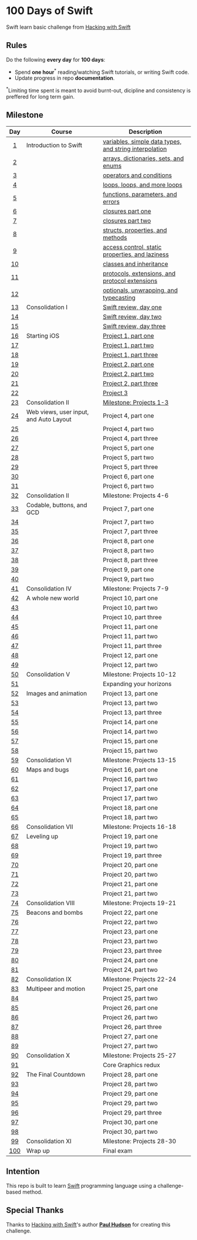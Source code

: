 # 100 Days of Swift

Swift learn basic challenge from [Hacking with Swift](https://www.hackingwithswift.com/100)

## Rules
Do the following **every day** for **100 days**:
* Spend **one hour**<sup>*</sup> reading/watching Swift tutorials, or writing Swift code.
* Update progress in repo **documentation**.

<sup>*</sup>Limiting time spent is meant to avoid burnt-out, dicipline and consistency is preffered for long term gain.

## Milestone

| Day | Course | Description |
|:---:|--------|-------------|
|[1](https://www.hackingwithswift.com/100/1)| Introduction to Swift | [variables, simple data types, and string interpolation](https://github.com/fadhilhaka/100-Days-of-Swift/tree/main/Day%201) |
|[2](https://www.hackingwithswift.com/100/2)|  | [arrays, dictionaries, sets, and enums](https://github.com/fadhilhaka/100-Days-of-Swift/tree/main/Day%202) |
|[3](https://www.hackingwithswift.com/100/3)|  | [operators and conditions](https://github.com/fadhilhaka/100-Days-of-Swift/tree/main/Day%203) |
|[4](https://www.hackingwithswift.com/100/4)|  | [loops, loops, and more loops](https://github.com/fadhilhaka/100-Days-of-Swift/tree/main/Day%204) |
|[5](https://www.hackingwithswift.com/100/5)|  | [functions, parameters, and errors](https://github.com/fadhilhaka/100-Days-of-Swift/tree/main/Day%205) |
|[6](https://www.hackingwithswift.com/100/6)|  | [closures part one](https://github.com/fadhilhaka/100-Days-of-Swift/tree/main/Day%206) |
|[7](https://www.hackingwithswift.com/100/7)|  | [closures part two](https://github.com/fadhilhaka/100-Days-of-Swift/tree/main/Day%207) |
|[8](https://www.hackingwithswift.com/100/8)|  | [structs, properties, and methods](https://github.com/fadhilhaka/100-Days-of-Swift/tree/main/Day%208) |
|[9](https://www.hackingwithswift.com/100/9)|  | [access control, static properties, and laziness](https://github.com/fadhilhaka/100-Days-of-Swift/tree/main/Day%209) |
|[10](https://www.hackingwithswift.com/100/10)|  | [classes and inheritance](https://github.com/fadhilhaka/100-Days-of-Swift/tree/main/Day%2010) |
|[11](https://www.hackingwithswift.com/100/11)|  | [protocols, extensions, and protocol extensions](https://github.com/fadhilhaka/100-Days-of-Swift/tree/main/Day%2011) |
|[12](https://www.hackingwithswift.com/100/12)|  | [optionals, unwrapping, and typecasting](https://github.com/fadhilhaka/100-Days-of-Swift/tree/main/Day%2012) |
|[13](https://www.hackingwithswift.com/100/13)| Consolidation I | [Swift review, day one](https://github.com/fadhilhaka/100-Days-of-Swift/tree/main/Day%2013-15) |
|[14](https://www.hackingwithswift.com/100/14)|  | [Swift review, day two](https://github.com/fadhilhaka/100-Days-of-Swift/tree/main/Day%2013-15) |
|[15](https://www.hackingwithswift.com/100/15)|  | [Swift review, day three](https://github.com/fadhilhaka/100-Days-of-Swift/tree/main/Day%2013-15) |
|[16](https://www.hackingwithswift.com/100/16)| Starting iOS | [Project 1, part one](https://github.com/fadhilhaka/100-Days-of-Swift/tree/main/Day%2016-18) |
|[17](https://www.hackingwithswift.com/100/17)|  | [Project 1, part two](https://github.com/fadhilhaka/100-Days-of-Swift/tree/main/Day%2016-18) |
|[18](https://www.hackingwithswift.com/100/18)|  | [Project 1, part three](https://github.com/fadhilhaka/100-Days-of-Swift/tree/main/Day%2016-18) |
|[19](https://www.hackingwithswift.com/100/19)|  | [Project 2, part one](https://github.com/fadhilhaka/100-Days-of-Swift/tree/main/Day%2019-21) |
|[20](https://www.hackingwithswift.com/100/20)|  | [Project 2, part two](https://github.com/fadhilhaka/100-Days-of-Swift/tree/main/Day%2019-21) |
|[21](https://www.hackingwithswift.com/100/21)|  | [Project 2, part three](https://github.com/fadhilhaka/100-Days-of-Swift/tree/main/Day%2019-21) |
|[22](https://www.hackingwithswift.com/100/22)|  | [Project 3](https://github.com/fadhilhaka/100-Days-of-Swift/tree/main/Day%2022) |
|[23](https://www.hackingwithswift.com/100/23)| Consolidation II | [Milestone: Projects 1-3](https://github.com/fadhilhaka/100-Days-of-Swift/tree/main/Day%2023) |
|[24](https://www.hackingwithswift.com/100/24)| Web views, user input, and Auto Layout | Project 4, part one|
|[25](https://www.hackingwithswift.com/100/25)|  | Project 4, part two|
|[26](https://www.hackingwithswift.com/100/26)|  | Project 4, part three|
|[27](https://www.hackingwithswift.com/100/27)|  | Project 5, part one|
|[28](https://www.hackingwithswift.com/100/28)|  | Project 5, part two|
|[29](https://www.hackingwithswift.com/100/29)|  | Project 5, part three|
|[30](https://www.hackingwithswift.com/100/30)|  | Project 6, part one|
|[31](https://www.hackingwithswift.com/100/31)|  | Project 6, part two|
|[32](https://www.hackingwithswift.com/100/32)| Consolidation II | Milestone: Projects 4-6|
|[33](https://www.hackingwithswift.com/100/33)| Codable, buttons, and GCD | Project 7, part one|
|[34](https://www.hackingwithswift.com/100/34)|  | Project 7, part two|
|[35](https://www.hackingwithswift.com/100/35)|  | Project 7, part three|
|[36](https://www.hackingwithswift.com/100/36)|  | Project 8, part one|
|[37](https://www.hackingwithswift.com/100/37)|  | Project 8, part two|
|[38](https://www.hackingwithswift.com/100/38)|  | Project 8, part three|
|[39](https://www.hackingwithswift.com/100/39)|  | Project 9, part one|
|[40](https://www.hackingwithswift.com/100/40)|  | Project 9, part two|
|[41](https://www.hackingwithswift.com/100/41)| Consolidation IV | Milestone: Projects 7-9|
|[42](https://www.hackingwithswift.com/100/42)| A whole new world | Project 10, part one|
|[43](https://www.hackingwithswift.com/100/43)|  | Project 10, part two|
|[44](https://www.hackingwithswift.com/100/44)|  | Project 10, part three|
|[45](https://www.hackingwithswift.com/100/45)|  | Project 11, part one|
|[46](https://www.hackingwithswift.com/100/46)|  | Project 11, part two|
|[47](https://www.hackingwithswift.com/100/47)|  | Project 11, part three|
|[48](https://www.hackingwithswift.com/100/48)|  | Project 12, part one|
|[49](https://www.hackingwithswift.com/100/49)|  | Project 12, part two|
|[50](https://www.hackingwithswift.com/100/50)| Consolidation V | Milestone: Projects 10-12|
|[51](https://www.hackingwithswift.com/100/51)|  | Expanding your horizons|
|[52](https://www.hackingwithswift.com/100/52)| Images and animation | Project 13, part one|
|[53](https://www.hackingwithswift.com/100/53)|  | Project 13, part two|
|[54](https://www.hackingwithswift.com/100/54)|  | Project 13, part three|
|[55](https://www.hackingwithswift.com/100/55)|  | Project 14, part one|
|[56](https://www.hackingwithswift.com/100/56)|  | Project 14, part two|
|[57](https://www.hackingwithswift.com/100/57)|  | Project 15, part one|
|[58](https://www.hackingwithswift.com/100/58)|  | Project 15, part two|
|[59](https://www.hackingwithswift.com/100/59)| Consolidation VI | Milestone: Projects 13-15|
|[60](https://www.hackingwithswift.com/100/60)| Maps and bugs | Project 16, part one|
|[61](https://www.hackingwithswift.com/100/61)|  | Project 16, part two|
|[62](https://www.hackingwithswift.com/100/62)|  | Project 17, part one|
|[63](https://www.hackingwithswift.com/100/63)|  | Project 17, part two|
|[64](https://www.hackingwithswift.com/100/64)|  | Project 18, part one|
|[65](https://www.hackingwithswift.com/100/65)|  | Project 18, part two|
|[66](https://www.hackingwithswift.com/100/66)| Consolidation VII | Milestone: Projects 16-18|
|[67](https://www.hackingwithswift.com/100/67)| Leveling up | Project 19, part one|
|[68](https://www.hackingwithswift.com/100/68)|  | Project 19, part two|
|[69](https://www.hackingwithswift.com/100/69)|  | Project 19, part three|
|[70](https://www.hackingwithswift.com/100/70)|  | Project 20, part one|
|[71](https://www.hackingwithswift.com/100/71)|  | Project 20, part two|
|[72](https://www.hackingwithswift.com/100/72)|  | Project 21, part one|
|[73](https://www.hackingwithswift.com/100/73)|  | Project 21, part two|
|[74](https://www.hackingwithswift.com/100/74)| Consolidation VIII | Milestone: Projects 19-21|
|[75](https://www.hackingwithswift.com/100/75)| Beacons and bombs | Project 22, part one|
|[76](https://www.hackingwithswift.com/100/76)|  | Project 22, part two|
|[77](https://www.hackingwithswift.com/100/77)|  | Project 23, part one|
|[78](https://www.hackingwithswift.com/100/78)|  | Project 23, part two|
|[79](https://www.hackingwithswift.com/100/79)|  | Project 23, part three|
|[80](https://www.hackingwithswift.com/100/80)|  | Project 24, part one|
|[81](https://www.hackingwithswift.com/100/81)|  | Project 24, part two|
|[82](https://www.hackingwithswift.com/100/82)| Consolidation IX | Milestone: Projects 22-24|
|[83](https://www.hackingwithswift.com/100/83)| Multipeer and motion | Project 25, part one|
|[84](https://www.hackingwithswift.com/100/84)|  | Project 25, part two|
|[85](https://www.hackingwithswift.com/100/85)|  | Project 26, part one|
|[86](https://www.hackingwithswift.com/100/86)|  | Project 26, part two|
|[87](https://www.hackingwithswift.com/100/87)|  | Project 26, part three|
|[88](https://www.hackingwithswift.com/100/88)|  | Project 27, part one|
|[89](https://www.hackingwithswift.com/100/89)|  | Project 27, part two|
|[90](https://www.hackingwithswift.com/100/90)| Consolidation X | Milestone: Projects 25-27|
|[91](https://www.hackingwithswift.com/100/91)|  | Core Graphics redux|
|[92](https://www.hackingwithswift.com/100/92)| The Final Countdown | Project 28, part one|
|[93](https://www.hackingwithswift.com/100/93)|  | Project 28, part two|
|[94](https://www.hackingwithswift.com/100/94)|  | Project 29, part one|
|[95](https://www.hackingwithswift.com/100/95)|  | Project 29, part two|
|[96](https://www.hackingwithswift.com/100/96)|  | Project 29, part three|
|[97](https://www.hackingwithswift.com/100/97)|  | Project 30, part one|
|[98](https://www.hackingwithswift.com/100/98)|  | Project 30, part two|
|[99](https://www.hackingwithswift.com/100/99)| Consolidation XI | Milestone: Projects 28-30|
|[100](https://www.hackingwithswift.com/100/100)| Wrap up |Final exam|

## Intention

This repo is built to learn [Swift](https://developer.apple.com/swift/) programming language using a challenge-based method.

## Special Thanks

Thanks to [Hacking with Swift](https://www.hackingwithswift.com/)'s author [**Paul Hudson**](https://www.hackingwithswift.com/about) for creating this challenge.